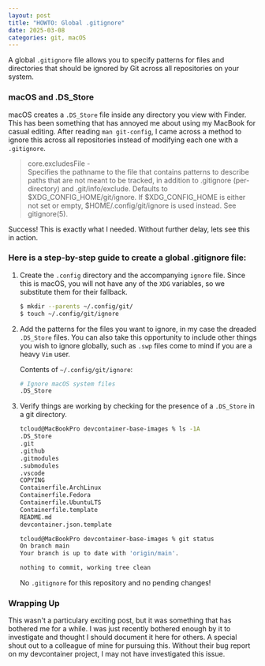 ```yaml
---
layout: post
title: "HOWTO: Global .gitignore"
date: 2025-03-08
categories: git, macOS
---
```


A global `.gitignore` file allows you to specify patterns for files and directories that should be ignored by Git across all repositories on your system.

### macOS and .DS_Store
macOS creates a `.DS_Store` file inside any directory you view with Finder. This has been something that has annoyed me about using my MacBook for casual editing. After reading `man git-config`, I came across a method to ignore this across all repositories instead of modifying each one with a `.gitignore`.

> core.excludesFile -  
Specifies the pathname to the file that contains patterns to describe paths that are not meant to be tracked, in addition to .gitignore (per-directory) and .git/info/exclude. Defaults to $XDG_CONFIG_HOME/git/ignore. If $XDG_CONFIG_HOME is either not set or empty, $HOME/.config/git/ignore is used instead. See gitignore(5).

Success! This is exactly what I needed. Without further delay, lets see this in action.

### Here is a step-by-step guide to create a global .gitignore file:
1. Create the `.config` directory and the accompanying `ignore` file. Since this is macOS, you will not have any of the `XDG` variables, so we substitute them for their fallback.

    ```bash
    $ mkdir --parents ~/.config/git/
    $ touch ~/.config/git/ignore
    ```

2. Add the patterns for the files you want to ignore, in my case the dreaded `.DS_Store` files. You can also take this opportunity to include other things you wish to ignore globally, such as `.swp` files come to mind if you are a heavy `Vim` user.

    Contents of `~/.config/git/ignore`:
    ```bash
    # Ignore macOS system files
    .DS_Store
    ```

3. Verify things are working by checking for the presence of a `.DS_Store` in a git directory.

    ```bash
    tcloud@MacBookPro devcontainer-base-images % ls -1A
    .DS_Store
    .git
    .github
    .gitmodules
    .submodules
    .vscode
    COPYING
    Containerfile.ArchLinux
    Containerfile.Fedora
    Containerfile.UbuntuLTS
    Containerfile.template
    README.md
    devcontainer.json.template

    tcloud@MacBookPro devcontainer-base-images % git status
    On branch main
    Your branch is up to date with 'origin/main'.

    nothing to commit, working tree clean
    ```
    No `.gitignore` for this repository and no pending changes!

### Wrapping Up
This wasn't a particulary exciting post, but it was something that has bothered me for a while. I was just recently bothered enough by it to investigate and thought I should document it here for others. A special shout out to a colleague of mine for pursuing this. Without their bug report on my devcontainer project, I may not have investigated this issue.
